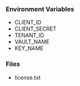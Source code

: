 ### Environment Variables

- CLIENT_ID
- CLIENT_SECRET
- TENANT_ID
- VAULT_NAME
- KEY_NAME

### Files

- license.txt
